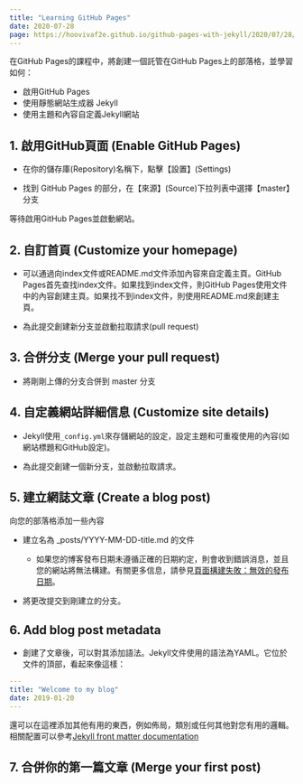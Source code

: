 ```yaml
---
title: "Learning GitHub Pages"
date: 2020-07-28
page: https://hoovivaf2e.github.io/github-pages-with-jekyll/2020/07/28/my-first-blog-post.html
---
```


在GitHub Pages的課程中，將創建一個託管在GitHub Pages上的部落格，並學習如何：

* 啟用GitHub Pages
* 使用靜態網站生成器 Jekyll
* 使用主題和內容自定義Jekyll網站


## 1. 啟用GitHub頁面 (Enable GitHub Pages)

- 在你的儲存庫(Repository)名稱下，點擊【設置】(Settings)

- 找到 GitHub Pages 的部分，在【來源】(Source)下拉列表中選擇【master】分支

等待啟用GitHub Pages並啟動網站。

## 2. 自訂首頁 (Customize your homepage)

- 可以通過向index文件或README.md文件添加內容來自定義主頁。GitHub Pages首先查找index文件。如果找到index文件，則GitHub Pages使用文件中的內容創建主頁。如果找不到index文件，則使用README.md來創建主頁。

- 為此提交創建新分支並啟動拉取請求(pull request)

## 3. 合併分支 (Merge your pull request)

- 將剛剛上傳的分支合併到 master 分支
 
## 4. 自定義網站詳細信息 (Customize site details)

- Jekyll使用`_config.yml`來存儲網站的設定，設定主題和可重複使用的內容(如網站標題和GitHub設定)。

- 為此提交創建一個新分支，並啟動拉取請求。

## 5. 建立網誌文章 (Create a blog post)
向您的部落格添加一些內容

- 建立名為 _posts/YYYY-MM-DD-title.md 的文件
	
	* 如果您的博客發布日期未遵循正確的日期約定，則會收到錯誤消息，並且您的網站將無法構建。有關更多信息，請參見[頁面構建失敗：無效的發布日期](https://docs.github.com/en/github/working-with-github-pages/troubleshooting-jekyll-build-errors-for-github-pages-sites)。

- 將更改提交到剛建立的分支。

## 6. Add blog post metadata
- 創建了文章後，可以對其添加語法。Jekyll文件使用的語法為YAML。它位於文件的頂部，看起來像這樣：

```yaml
---
title: "Welcome to my blog"
date: 2019-01-20
---
```

還可以在這裡添加其他有用的東西，例如佈局，類別或任何其他對您有用的邏輯。相關配置可以參考[Jekyll front matter documentation](https://jekyllrb.com/docs/front-matter/)

## 7. 合併你的第一篇文章 (Merge your first post)
